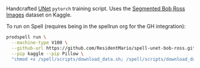 Handcrafted [UNet](https://arxiv.org/abs/1505.04597) `pytorch` training script. Uses the [Segmented Bob Ross Images](https://www.kaggle.com/residentmario/segmented-bob-ross-images) dataset on Kaggle.

To run on Spell (requires being in the spellrun org for the GH integration):

```bash
prodspell run \
  --machine-type V100 \
  --github-url https://github.com/ResidentMario/spell-unet-bob-ross.git \
  --pip kaggle --pip Pillow \
  "chmod +x /spell/scripts/download_data.sh; /spell/scripts/download_data.sh; python /spell/models/model_1.py"
```